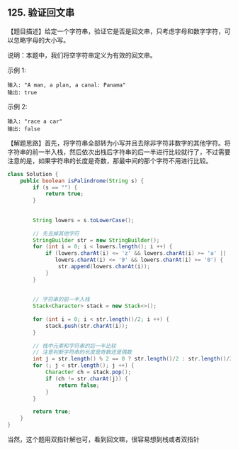 ## 125. 验证回文串

【题目描述】给定一个字符串，验证它是否是回文串，只考虑字母和数字字符，可以忽略字母的大小写。

说明：本题中，我们将空字符串定义为有效的回文串。

示例 1:

```
输入: "A man, a plan, a canal: Panama"
输出: true
```


示例 2:

```
输入: "race a car"
输出: false
```

【解题思路】首先，将字符串全部转为小写并且去除非字符非数字的其他字符。将字符串的前一半入栈，然后依次出栈后字符串的后一半进行比较就行了，不过需要注意的是，如果字符串的长度是奇数，那最中间的那个字符不用进行比较。

```java
class Solution {
    public boolean isPalindrome(String s) {
        if (s == "") {
            return true;
        }
        
        
        String lowers = s.toLowerCase();
        
        // 先去掉其他字符
        StringBuilder str = new StringBuilder();
        for (int i = 0; i < lowers.length(); i ++) {
            if (lowers.charAt(i) <= 'z' && lowers.charAt(i) >= 'a' ||
               lowers.charAt(i) <= '9' && lowers.charAt(i) >= '0') {
                str.append(lowers.charAt(i));
            }
        }
        
        
        // 字符串的前一半入栈
        Stack<Character> stack = new Stack<>();
        
        for (int i = 0; i < str.length()/2; i ++) {
            stack.push(str.charAt(i));
        }
        
        // 栈中元素和字符串的后一半比较
        // 注意判断字符串的长度是奇数还是偶数
        int j = str.length() % 2 == 0 ? str.length()/2 : str.length()/2 + 1;
        for (; j < str.length(); j ++) {
            Character ch = stack.pop();
            if (ch != str.charAt(j)) {
                return false;
            }
        }
        
        return true;
    }
}
```

当然，这个题用双指针解也可，看到回文嘛，很容易想到栈或者双指针